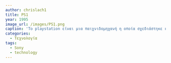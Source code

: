 ```yaml
---
author: chrislach1
title: PS1
year: 1995
image_url: /images/PS1.png
caption: 'To playstation είναι μια παιχνιδομηχανή η οποία σχεδιάστηκε και κυκλοφόρησε από την Sony το 1995 στην Ιαπωνία και το 1996 σε όλο τον κόσμο.'
categories:
  - Τεχνολογία
tags:
  - Sony
  - technology
---
```


